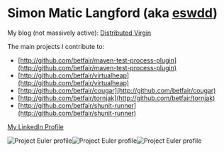 ---
---
Simon Matic Langford (aka [eswdd](https://github.com/eswdd))
================================

My blog (not massively active): [Distributed Virgin](http://distributedvirgin.blogspot.co.uk/)

The main projects I contribute to:
* [http://github.com/betfair/maven-test-process-plugin](http://github.com/betfair/maven-test-process-plugin)
* [http://github.com/betfair/virtualheap](http://github.com/betfair/virtualheap)
* [http://github.com/betfair/cougar](http://github.com/betfair/cougar)
* [http://github.com/betfair/tornjak](http://github.com/betfair/tornjak)
* [http://github.com/betfair/shunit-runner](http://github.com/betfair/shunit-runner)

[My LinkedIn Profile](http://www.linkedin.com/in/maticlangford)

![Project Euler profile](http://projecteuler.net/profile/eswdd.png)![Project Euler profile](http://projecteuler.net/profile/eswdd_r.png)![Project Euler profile](http://projecteuler.net/profile/eswdd_erlang.png)
